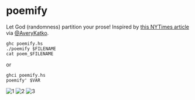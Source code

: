 # poemify

Let God (randomness) partition your prose! Inspired by [this NYTimes article](http://opinionator.blogs.nytimes.com/2012/12/02/philosophy-and-the-poetic-imagination/?_r=0) via [@AveryKatko](twitter.com/averykatko).

```
ghc poemify.hs
./poemify $FILENAME
cat poem_$FILENAME
```

or

```
ghci poemify.hs
poemify' $VAR
```

![1](http://i.imgur.com/Z62bYMj.png)
![2](http://i.imgur.com/LWzA9ga.png)
![3](http://i.imgur.com/fNKbHmf.png)
